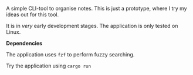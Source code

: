 
A simple CLI-tool to organise notes. This is just a prototype, where I try my ideas out for this tool.

It is in _very_ early development stages. 
The application is only tested on Linux.

**Dependencies**

The application uses `fzf` to perform fuzzy searching.

Try the application using `cargo run`


